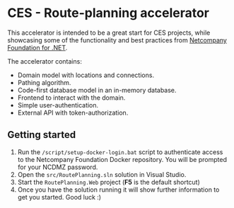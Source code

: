 # CES - Route-planning accelerator

This accelerator is intended to be a great start for CES projects, while showcasing some of the functionality and best practices from [Netcompany Foundation for .NET](https://goto.netcompany.com/cases/GTE1579/NCDOTNET).

The accelerator contains:
- Domain model with locations and connections.
- Pathing algorithm.
- Code-first database model in an in-memory database.
- Frontend to interact with the domain.
- Simple user-authentication.
- External API with token-authorization.

## Getting started

1. Run the `/script/setup-docker-login.bat` script to authenticate access to the Netcompany Foundation Docker repository. You will be prompted for your NCDMZ password.
2. Open the `src/RoutePlanning.sln` solution in Visual Studio.
3. Start the `RoutePlanning.Web` project (**F5** is the default shortcut)
4. Once you have the solution running it will show further information to get you started. Good luck :)
